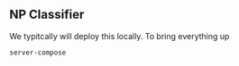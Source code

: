 ## NP Classifier

We typitcally will deploy this locally. To bring everything up

```server-compose```


